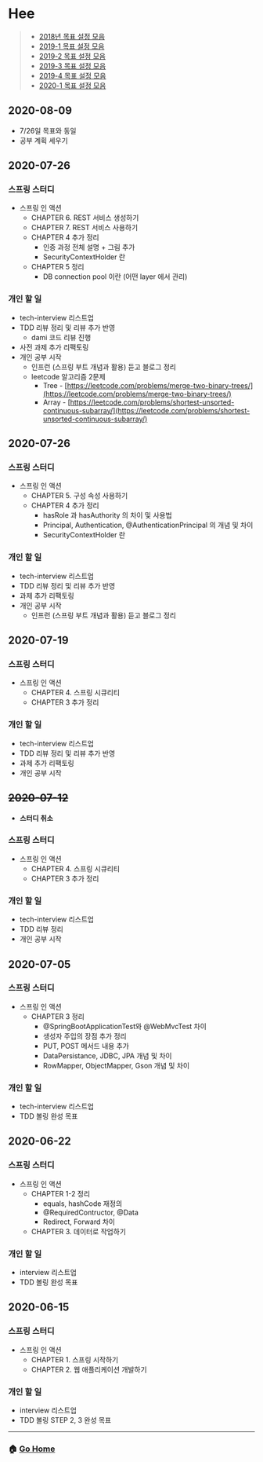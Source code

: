 # Hee

> - [2018년 목표 설정 모음](/hee/2018-goals.md)
> - [2019-1 목표 설정 모음](/hee/2019-1-goals.md)
> - [2019-2 목표 설정 모음](/hee/2019-2-goals.md)
> - [2019-3 목표 설정 모음](/hee/2019-3-goals.md)
> - [2019-4 목표 설정 모음](/hee/2019-3-goals.md)
> - [2020-1 목표 설정 모음](/hee/2020-1-goals.md)

## 2020-08-09
- 7/26일 목표와 동일
- 공부 계획 세우기 

## 2020-07-26 
### 스프링 스터디
- 스프링 인 액션
  - CHAPTER 6. REST 서비스 생성하기
  - CHAPTER 7. REST 서비스 사용하기 
  - CHAPTER 4 추가 정리 
    - 인증 과정 전체 설명 + 그림 추가 
    - SecurityContextHolder 란 
  - CHAPTER 5 정리 
    - DB connection pool 이란 (어떤 layer 에서 관리)
### 개인 할 일
- tech-interview 리스트업
- TDD 리뷰 정리 및 리뷰 추가 반영
  - dami 코드 리뷰 진행 
- 사전 과제 추가 리팩토링 
- 개인 공부 시작
  - 인프런 (스프링 부트 개념과 활용) 듣고 블로그 정리
  - leetcode 알고리즘 2문제 
    - Tree - [https://leetcode.com/problems/merge-two-binary-trees/](https://leetcode.com/problems/merge-two-binary-trees/)
    - Array - [https://leetcode.com/problems/shortest-unsorted-continuous-subarray/](https://leetcode.com/problems/shortest-unsorted-continuous-subarray/)

## 2020-07-26 
### 스프링 스터디
- 스프링 인 액션
  - CHAPTER 5. 구성 속성 사용하기
  - CHAPTER 4 추가 정리 
    - hasRole 과 hasAuthority 의 차이 및 사용법
    - Principal, Authentication, @AuthenticationPrincipal 의 개념 및 차이 
    - SecurityContextHolder 란 
### 개인 할 일
- tech-interview 리스트업
- TDD 리뷰 정리 및 리뷰 추가 반영
- 과제 추가 리팩토링 
- 개인 공부 시작
  - 인프런 (스프링 부트 개념과 활용) 듣고 블로그 정리

## 2020-07-19
### 스프링 스터디
- 스프링 인 액션
  - CHAPTER 4. 스프링 시큐리티
  - CHAPTER 3 추가 정리 
### 개인 할 일
- tech-interview 리스트업
- TDD 리뷰 정리 및 리뷰 추가 반영
- 과제 추가 리팩토링 
- 개인 공부 시작

## ~~2020-07-12~~
- **스터디 취소**
### 스프링 스터디
- 스프링 인 액션
  - CHAPTER 4. 스프링 시큐리티
  - CHAPTER 3 추가 정리 
### 개인 할 일
- tech-interview 리스트업
- TDD 리뷰 정리
- 개인 공부 시작

## 2020-07-05
### 스프링 스터디
- 스프링 인 액션
  - CHAPTER 3 정리
    - @SpringBootApplicationTest와 @WebMvcTest 차이 
    - 생성자 주입의 장점 추가 정리 
    - PUT, POST 메서드 내용 추가
    - DataPersistance, JDBC, JPA 개념 및 차이
    - RowMapper, ObjectMapper, Gson 개념 및 차이 
### 개인 할 일
- tech-interview 리스트업
- TDD 볼링 완성 목표

## 2020-06-22
### 스프링 스터디
- 스프링 인 액션
  - CHAPTER 1-2 정리
    - equals, hashCode 재정의 
    - @RequiredContructor, @Data
    - Redirect, Forward 차이
  - CHAPTER 3. 데이터로 작업하기
### 개인 할 일
- interview 리스트업
- TDD 볼링 완성 목표

## 2020-06-15
### 스프링 스터디
- 스프링 인 액션
  - CHAPTER 1. 스프링 시작하기
  - CHAPTER 2. 웹 애플리케이션 개발하기
### 개인 할 일
- interview 리스트업
- TDD 볼링 STEP 2, 3 완성 목표

---

### :house: [Go Home](https://github.com/WeareSoft/WWL)
